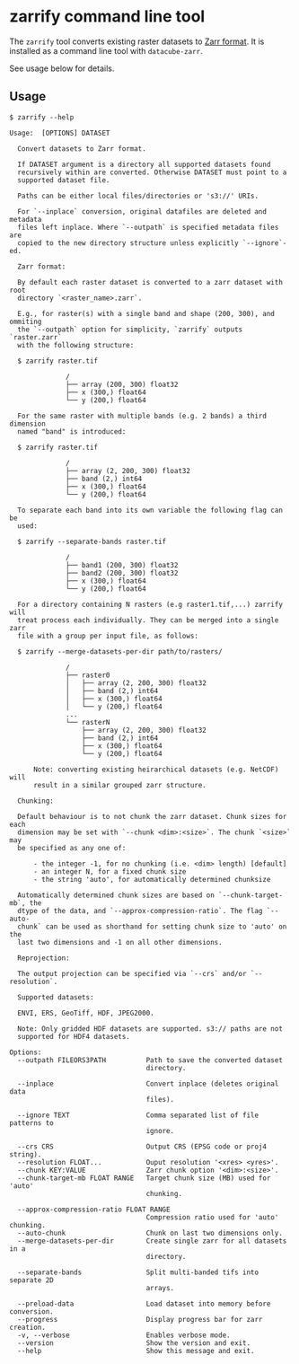 # zarrify command line tool
The `zarrify` tool converts existing raster datasets to [Zarr format](https://zarr.readthedocs.io/en/stable/spec/v2.html). It is installed as a command line tool with `datacube-zarr`.

See usage below for details.
## Usage
    $ zarrify --help

    Usage:  [OPTIONS] DATASET

      Convert datasets to Zarr format.

      If DATASET argument is a directory all supported datasets found
      recursively within are converted. Otherwise DATASET must point to a
      supported dataset file.

      Paths can be either local files/directories or 's3://' URIs.

      For `--inplace` conversion, original datafiles are deleted and metadata
      files left inplace. Where `--outpath` is specified metadata files are
      copied to the new directory structure unless explicitly `--ignore`-ed.

      Zarr format:

      By default each raster dataset is converted to a zarr dataset with root
      directory `<raster_name>.zarr`.

      E.g., for raster(s) with a single band and shape (200, 300), and ommiting
      the `--outpath` option for simplicity, `zarrify` outputs `raster.zarr`
      with the following structure:

      $ zarrify raster.tif

                  /
                  ├── array (200, 300) float32
                  ├── x (300,) float64
                  └── y (200,) float64

      For the same raster with multiple bands (e.g. 2 bands) a third dimension
      named "band" is introduced:

      $ zarrify raster.tif

                  /
                  ├── array (2, 200, 300) float32
                  ├── band (2,) int64
                  ├── x (300,) float64
                  └── y (200,) float64

      To separate each band into its own variable the following flag can be
      used:

      $ zarrify --separate-bands raster.tif

                  /
                  ├── band1 (200, 300) float32
                  ├── band2 (200, 300) float32
                  ├── x (300,) float64
                  └── y (200,) float64

      For a directory containing N rasters (e.g raster1.tif,...) zarrify will
      treat process each individually. They can be merged into a single zarr
      file with a group per input file, as follows:

      $ zarrify --merge-datasets-per-dir path/to/rasters/

                  /
                  ├── raster0
                  │   ├── array (2, 200, 300) float32
                  │   ├── band (2,) int64
                  │   ├── x (300,) float64
                  │   └── y (200,) float64
                  ...
                  └── rasterN
                      ├── array (2, 200, 300) float32
                      ├── band (2,) int64
                      ├── x (300,) float64
                      └── y (200,) float64

          Note: converting existing heirarchical datasets (e.g. NetCDF) will
          result in a similar grouped zarr structure.

      Chunking:

      Default behaviour is to not chunk the zarr dataset. Chunk sizes for each
      dimension may be set with `--chunk <dim>:<size>`. The chunk `<size>` may
      be specified as any one of:

          - the integer -1, for no chunking (i.e. <dim> length) [default]
          - an integer N, for a fixed chunk size
          - the string 'auto', for automatically determined chunksize

      Automatically determined chunk sizes are based on `--chunk-target-mb`, the
      dtype of the data, and `--approx-compression-ratio`. The flag `--auto-
      chunk` can be used as shorthand for setting chunk size to 'auto' on the
      last two dimensions and -1 on all other dimensions.

      Reprojection:

      The output projection can be specified via `--crs` and/or `--resolution`.

      Supported datasets:

      ENVI, ERS, GeoTiff, HDF, JPEG2000.

      Note: Only gridded HDF datasets are supported. s3:// paths are not
      supported for HDF4 datasets.

    Options:
      --outpath FILEORS3PATH          Path to save the converted dataset
                                      directory.

      --inplace                       Convert inplace (deletes original data
                                      files).

      --ignore TEXT                   Comma separated list of file patterns to
                                      ignore.

      --crs CRS                       Output CRS (EPSG code or proj4 string).
      --resolution FLOAT...           Ouput resolution '<xres> <yres>'.
      --chunk KEY:VALUE               Zarr chunk option '<dim>:<size>'.
      --chunk-target-mb FLOAT RANGE   Target chunk size (MB) used for 'auto'
                                      chunking.

      --approx-compression-ratio FLOAT RANGE
                                      Compression ratio used for 'auto' chunking.
      --auto-chunk                    Chunk on last two dimensions only.
      --merge-datasets-per-dir        Create single zarr for all datasets in a
                                      directory.

      --separate-bands                Split multi-banded tifs into separate 2D
                                      arrays.

      --preload-data                  Load dataset into memory before conversion.
      --progress                      Display progress bar for zarr creation.
      -v, --verbose                   Enables verbose mode.
      --version                       Show the version and exit.
      --help                          Show this message and exit.
